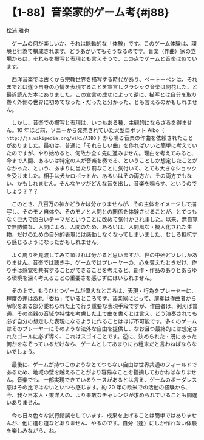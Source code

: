 # 【1-88】音楽家的ゲーム考{#j88}

<div class="author">松浦 雅也</div>

　ゲームの何が楽しいか、それは能動的な「体験」です。このゲーム体験は、環境と行為で構成されます。どうあがいてもそうなるのです。音楽（作曲）家の立場からは、それらを描写と表現とも言えそうで、この点でゲームと音楽は似ています。

　西洋音楽では古くから宗教世界を描写する時代があり、ベートーベンは、それまでとは違う自身の心情を表現することを宣言しクラシック音楽は開花した、と最近読んだ本にありました。この宣言の成功によって逆に、描写とは自分を取り巻く外側の世界に初めてなった・だったと分かった、とも言えるのかもしれません。

　しかし、音楽での描写と表現は、いつもある種、主観的にならざるを得ません。10 年ほど前、ソニーから発売されていた犬型ロボット Aibo（ `http://ja.wikipedia.org/wiki/AIBO` ）から鳴る音楽の作曲を依頼されたことがありました。最初は、普通に「それらしい曲」を作ればいいと簡単に考えていたのですが、やり始めると、何故か全く先に進みません。理由を考えてみると、今まで人間、あるいは特定の人が音楽を奏でる、ということしか想定したことがなかった、という、あまりに当たり前なことに気付いて、とても大きなショックを受けました。相手は犬かロボットか、あるいはその両方か、その両方でもない、かもしれません。そんなヤツがどんな音を出し、音楽を鳴らす、というのでしょう？？？

　このとき、八百万の神かどうかは分かりませんが、その主体をイメージして描写し、そのモノ自体や、そのモノと人間との関係を体験させることが、とてつもなく巨大で面白いテーマだということに改めて気付かされました。以来、無自覚で無防備な、人間による、人間のため、あるいは、人間風な・擬人化された生物、だけのための自分的表現には感動しなくなってしまいました、むしろ抵抗すら感じるようになったかもしれません。

　よく周りを見渡してみて頂ければ分かると思いますが、世の中殆どソレしかありません。音楽では聴き手、ゲームではプレーヤーの、心を奪えたときだけ、作り手は感覚を共有することができることを考えると、創作・作品のありとあらゆる環境を深く考えることの重要さを感じずにはいられません。

　その上で、もうひとつゲームが偉大なところは、表現・行為をプレーヤーに、程度の差はあれ「委ね」ているところです。音楽家にとって、演奏は作曲者から解釈をある部分委ねられた上で行う重要な表現手段ですが、作曲者は、例えば普通、その楽器の音域や特性を考慮した上で曲を書くとは言え、どう演奏されても必ず自分の想定した表現になるように作ることはほぼ不可能です。多くのゲームはそのプレーヤーにそのような法外な自由を提供し、なお且つ最終的には想定されたゴールに必ず導く、これはスゴイことです。逆に、決められた・既にあった何かをなぞっているだけなら、ゲームとしてあまりにお粗末だと言わねばならないでしょう。

　最後に、ゲームが持つこのようなとてつもない自由は世界共通のフィールドであるため、地域の壁を越えることがより容易なことを指摘しておかねばなりません。音楽でも、一部実現できているケースがあるとは言え、ゲームのボーダレス感はその比ではないといつも感じます。約 20 年の欧米での活動の経験から、今、我々日本人・東洋人の、より果敢なチャレンジが求められていることも間違いありません。

　今も日々色々な試行錯誤をしています、成果を上げることは簡単ではありませんが、他に進む道などありません、やるのです。自分（達）にしか作れない体験を楽しみながら、ね。

